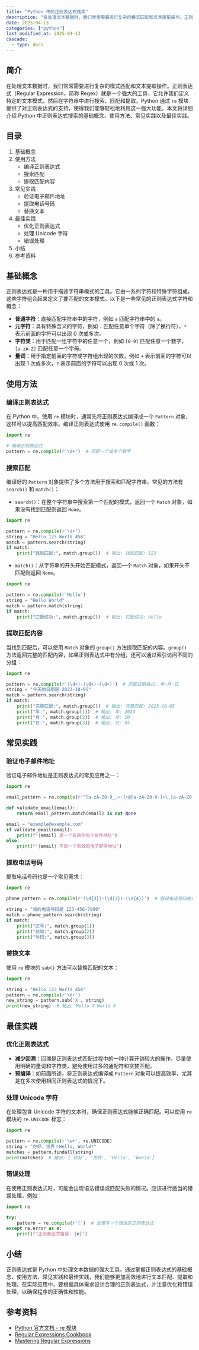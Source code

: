 ```yaml
---
title: "Python 中的正则表达式搜索"
description: "在处理文本数据时，我们常常需要进行复杂的模式匹配和文本提取操作。正则表达式（Regular Expression，简称 Regex）就是一个强大的工具，它允许我们定义特定的文本模式，然后在字符串中进行搜索、匹配和提取。Python 通过 `re` 模块提供了对正则表达式的支持，使得我们能够轻松地利用这一强大功能。本文将详细介绍 Python 中正则表达式搜索的基础概念、使用方法、常见实践以及最佳实践。"
date: 2025-04-13
categories: ["python"]
last_modified_at: 2025-04-13
cascade:
  - type: docs
---
```



## 简介
在处理文本数据时，我们常常需要进行复杂的模式匹配和文本提取操作。正则表达式（Regular Expression，简称 Regex）就是一个强大的工具，它允许我们定义特定的文本模式，然后在字符串中进行搜索、匹配和提取。Python 通过 `re` 模块提供了对正则表达式的支持，使得我们能够轻松地利用这一强大功能。本文将详细介绍 Python 中正则表达式搜索的基础概念、使用方法、常见实践以及最佳实践。

<!-- more -->
## 目录
1. 基础概念
2. 使用方法
    - 编译正则表达式
    - 搜索匹配
    - 提取匹配内容
3. 常见实践
    - 验证电子邮件地址
    - 提取电话号码
    - 替换文本
4. 最佳实践
    - 优化正则表达式
    - 处理 Unicode 字符
    - 错误处理
5. 小结
6. 参考资料

## 基础概念
正则表达式是一种用于描述字符串模式的工具。它由一系列字符和特殊字符组成，这些字符组合起来定义了要匹配的文本模式。以下是一些常见的正则表达式字符和概念：
- **普通字符**：直接匹配字符串中的字符，例如 `a` 匹配字符串中的 `a`。
- **元字符**：具有特殊含义的字符，例如 `.` 匹配任意单个字符（除了换行符），`*` 表示前面的字符可以出现 0 次或多次。
- **字符类**：用于匹配一组字符中的任意一个，例如 `[0-9]` 匹配任意一个数字，`[a-zA-Z]` 匹配任意一个字母。
- **量词**：用于指定前面的字符或字符组出现的次数，例如 `+` 表示前面的字符可以出现 1 次或多次，`?` 表示前面的字符可以出现 0 次或 1 次。

## 使用方法

### 编译正则表达式
在 Python 中，使用 `re` 模块时，通常先将正则表达式编译成一个 `Pattern` 对象，这样可以提高匹配效率。编译正则表达式使用 `re.compile()` 函数：

```python
import re

# 编译正则表达式
pattern = re.compile(r'\d+')  # 匹配一个或多个数字
```

### 搜索匹配
编译好的 `Pattern` 对象提供了多个方法用于搜索和匹配字符串。常见的方法有 `search()` 和 `match()`：
- `search()`：在整个字符串中搜索第一个匹配的模式，返回一个 `Match` 对象，如果没有找到匹配则返回 `None`。
```python
import re

pattern = re.compile(r'\d+')
string = "Hello 123 World 456"
match = pattern.search(string)
if match:
    print("找到匹配:", match.group())  # 输出: 找到匹配: 123
```
- `match()`：从字符串的开头开始匹配模式，返回一个 `Match` 对象，如果开头不匹配则返回 `None`。
```python
import re

pattern = re.compile(r'Hello')
string = "Hello World"
match = pattern.match(string)
if match:
    print("匹配成功:", match.group())  # 输出: 匹配成功: Hello
```

### 提取匹配内容
当找到匹配后，可以使用 `Match` 对象的 `group()` 方法提取匹配的内容。`group()` 方法返回完整的匹配内容，如果正则表达式中有分组，还可以通过索引访问不同的分组：

```python
import re

pattern = re.compile(r'(\d+)-(\d+)-(\d+)')  # 匹配日期格式: 年-月-日
string = "今天的日期是 2023-10-05"
match = pattern.search(string)
if match:
    print("完整匹配:", match.group())  # 输出: 完整匹配: 2023-10-05
    print("年:", match.group(1))  # 输出: 年: 2023
    print("月:", match.group(2))  # 输出: 月: 10
    print("日:", match.group(3))  # 输出: 日: 05
```

## 常见实践

### 验证电子邮件地址
验证电子邮件地址是正则表达式的常见应用之一：

```python
import re

email_pattern = re.compile(r'^[a-zA-Z0-9_.+-]+@[a-zA-Z0-9-]+\.[a-zA-Z0-9-.]+$')

def validate_email(email):
    return email_pattern.match(email) is not None

email = "example@example.com"
if validate_email(email):
    print(f"{email} 是一个有效的电子邮件地址")
else:
    print(f"{email} 不是一个有效的电子邮件地址")
```

### 提取电话号码
提取电话号码也是一个常见需求：

```python
import re

phone_pattern = re.compile(r'(\d{3})-(\d{3})-(\d{4})')  # 假设电话号码格式为: 区号-前缀-号码

string = "我的电话号码是 123-456-7890"
match = phone_pattern.search(string)
if match:
    print("区号:", match.group(1))
    print("前缀:", match.group(2))
    print("号码:", match.group(3))
```

### 替换文本
使用 `re` 模块的 `sub()` 方法可以替换匹配的文本：

```python
import re

string = "Hello 123 World 456"
pattern = re.compile(r'\d+')
new_string = pattern.sub('X', string)
print(new_string)  # 输出: Hello X World X
```

## 最佳实践

### 优化正则表达式
- **减少回溯**：回溯是正则表达式匹配过程中的一种计算开销较大的操作。尽量使用明确的量词和字符类，避免使用过多的通配符和贪婪匹配。
- **预编译**：如前面所述，将正则表达式编译成 `Pattern` 对象可以提高效率，尤其是在多次使用相同正则表达式的情况下。

### 处理 Unicode 字符
在处理包含 Unicode 字符的文本时，确保正则表达式能够正确匹配。可以使用 `re` 模块的 `re.UNICODE` 标志：

```python
import re

pattern = re.compile(r'\w+', re.UNICODE)
string = "你好，世界！Hello, World!"
matches = pattern.findall(string)
print(matches)  # 输出: ['你好', '世界', 'Hello', 'World']
```

### 错误处理
在使用正则表达式时，可能会出现语法错误或匹配失败的情况。应该进行适当的错误处理，例如：

```python
import re

try:
    pattern = re.compile(r'[')  # 故意写一个错误的正则表达式
except re.error as e:
    print(f"正则表达式错误: {e}")
```

## 小结
正则表达式是 Python 中处理文本数据的强大工具。通过掌握正则表达式的基础概念、使用方法、常见实践和最佳实践，我们能够更加高效地进行文本匹配、提取和处理。在实际应用中，要根据具体需求设计合理的正则表达式，并注意优化和错误处理，以确保程序的正确性和性能。

## 参考资料
- [Python 官方文档 - re 模块](https://docs.python.org/3/library/re.html)
- [Regular Expressions Cookbook](https://www.regular-expressions.info/python.html)
- [Mastering Regular Expressions](https://www.oreilly.com/library/view/mastering-regular-expressions/9781449374594/)
